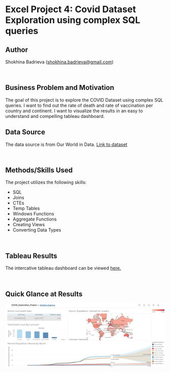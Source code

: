 # Excel Project 4: Covid Dataset Exploration using complex SQL queries

## Author
Shokhina Badrieva
(shokhina.badrieva@gmail.com)

<br>

## Business Problem and Motivation
The goal of this project is to explore the COVID Dataset using complex SQL queries. I want to find out the rate of death and rate of vaccination per country and continent. I want to visualize the results in an easy to understand and compelling tableau dashboard.
<br>

## Data Source
The data source is from Our World in Data. [Link to dataset](https://ourworldindata.org/covid-deaths)

<br>

## Methods/Skills Used
The project utilizes the following skills:
* SQL
* Joins
* CTEs
* Temp Tables
* Windows Functions
* Aggregate Functions
* Creating Views
* Converting Data Types


<br>

## Tableau Results
The intercative tableau dashboard can be viewed [here.](https://public.tableau.com/app/profile/shokhina.badrieva/viz/COVID_Exploration_Project/Dashboard1?publish=yes)

<br>

## Quick Glance at Results
![Alt text](CovidViz.jpg "Covid Visualization")

